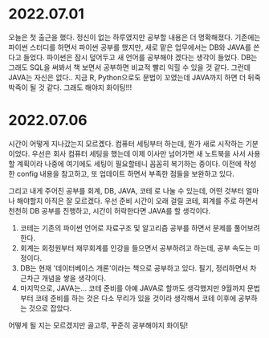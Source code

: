 # 2022.07.01
오늘은 첫 출근을 했다. 정신이 없는 하루였지만 공부할 내용은 더 명확해졌다.
기존에는 파이썬 스터디를 하면서 파이썬 공부를 했지만, 새로 맡은 업무에서는 DB와 JAVA를 쓴다고 들었다.
파이썬은 잠시 덮어두고 새 언어를 공부해야 겠다는 생각이 들었다.
DB는 그래도 SQL을 써봐서 책 보면서 공부하면 비교적 빨리 익힐 수 있을 것 같다.
그런데 JAVA는 자신은 없다.. 지금 R, Python으로도 문법이 꼬였는데 JAVA까지 하면 더 뒤죽박죽이 될 것 같다.
그래도 해야지 화이팅!!!

# 2022.07.06
시간이 어떻게 지나갔는지 모르곘다. 컴퓨터 세팅부터 하는데, 뭔가 새로 시작하는 기분이었다.
우선은 회사 컴퓨터 세팅을 했는데 이제 이사만 넘어가면 새 노트북을 사서 사용할 계획이라 나중에 여기에도 세팅이 필요할테니 꼼꼼히 복기하는 중이다.
이전에 작성한 config 내용을 참고하고, 또 업데이트 하면서 부족한 점들을 보완하고 있다.

그리고 내게 주어진 공부를 회계, DB, JAVA, 코테 로 나눌 수 있는데, 어떤 것부터 얼마나 해야할지 아직은 잘 모르겠다.
우선 준비 시간이 오래 걸릴 코테, 회계를 주로 하면서 천천히 DB 공부를 진행하고, 시간이 허락한다면 JAVA를 할 생각이다.

1) 코테는 기존의 파이썬 언어로 자료구조 및 알고리즘 공부를 하면서 문제를 풀어보려 한다.
2) 회계는 회정원부터 재무회계를 인강을 들으면서 공부하려고 하는데, 공부 속도는 미정이다.
3) DB는 현재 '데이터베이스 개론'이라는 책으로 공부하고 있다. 필기, 정리하면서 차근차근 개념을 쌓을 생각이다.
4) 마지막으로, JAVA는... 코테 준비를 아예 JAVA로 할까도 생각했지만 9월까지 문법부터 코테 준비를 하는 것은 다소 무리가 있을 것이라 생각해서 코테 이후에 공부하는 것으로 잡았다.

어떻게 될 지는 모르겠지만 골고루, 꾸준히 공부해야지 화이팅!

